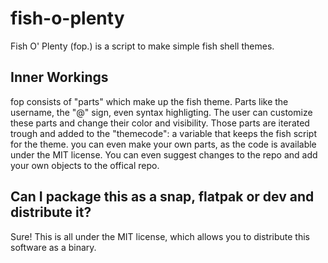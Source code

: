 # fish-o-plenty
Fish O' Plenty (fop.) is a script to make simple fish shell themes.

## Inner Workings
fop consists of "parts" which make up the fish theme. Parts like the username, the "@" sign, even syntax highligting. The user can customize these parts and change their color and visibility. Those parts are iterated trough and added to the "themecode": a variable that keeps the fish script for the theme.
you can even make your own parts, as the code is available under the MIT license. You can even suggest changes to the repo and add your own objects to the offical repo.

## Can I package this as a snap, flatpak or dev and distribute it?
Sure! This is all under the MIT license, which allows you to distribute this software as a binary.

